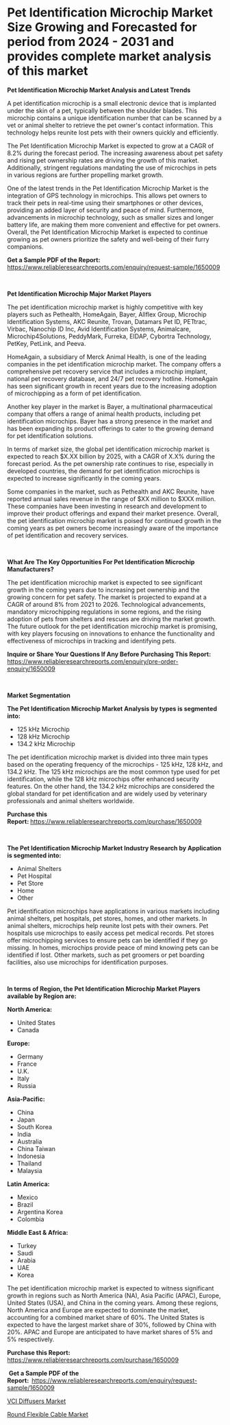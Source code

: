 <p><h1>Pet Identification Microchip Market Size Growing and Forecasted for period from 2024 - 2031 and provides complete market analysis of this market</h1></p><p><strong>Pet Identification Microchip Market Analysis and Latest Trends</strong></p>
<p><p>A pet identification microchip is a small electronic device that is implanted under the skin of a pet, typically between the shoulder blades. This microchip contains a unique identification number that can be scanned by a vet or animal shelter to retrieve the pet owner's contact information. This technology helps reunite lost pets with their owners quickly and efficiently.</p><p>The Pet Identification Microchip Market is expected to grow at a CAGR of 8.2% during the forecast period. The increasing awareness about pet safety and rising pet ownership rates are driving the growth of this market. Additionally, stringent regulations mandating the use of microchips in pets in various regions are further propelling market growth.</p><p>One of the latest trends in the Pet Identification Microchip Market is the integration of GPS technology in microchips. This allows pet owners to track their pets in real-time using their smartphones or other devices, providing an added layer of security and peace of mind. Furthermore, advancements in microchip technology, such as smaller sizes and longer battery life, are making them more convenient and effective for pet owners. Overall, the Pet Identification Microchip Market is expected to continue growing as pet owners prioritize the safety and well-being of their furry companions.</p></p>
<p><strong>Get a Sample PDF of the Report:&nbsp;</strong> <a href="https://www.reliableresearchreports.com/enquiry/request-sample/1650009">https://www.reliableresearchreports.com/enquiry/request-sample/1650009</a></p>
<p>&nbsp;</p>
<p><strong>Pet Identification Microchip Major Market Players</strong></p>
<p><p>The pet identification microchip market is highly competitive with key players such as Pethealth, HomeAgain, Bayer, Allflex Group, Microchip Identification Systems, AKC Reunite, Trovan, Datamars Pet ID, PETtrac, Virbac, Nanochip ID Inc, Avid Identification Systems, Animalcare, Microchip4Solutions, PeddyMark, Furreka, EIDAP, Cybortra Technology, PetKey, PetLink, and Peeva.</p><p>HomeAgain, a subsidiary of Merck Animal Health, is one of the leading companies in the pet identification microchip market. The company offers a comprehensive pet recovery service that includes a microchip implant, national pet recovery database, and 24/7 pet recovery hotline. HomeAgain has seen significant growth in recent years due to the increasing adoption of microchipping as a form of pet identification.</p><p>Another key player in the market is Bayer, a multinational pharmaceutical company that offers a range of animal health products, including pet identification microchips. Bayer has a strong presence in the market and has been expanding its product offerings to cater to the growing demand for pet identification solutions.</p><p>In terms of market size, the global pet identification microchip market is expected to reach $X.XX billion by 2025, with a CAGR of X.X% during the forecast period. As the pet ownership rate continues to rise, especially in developed countries, the demand for pet identification microchips is expected to increase significantly in the coming years.</p><p>Some companies in the market, such as Pethealth and AKC Reunite, have reported annual sales revenue in the range of $XX million to $XXX million. These companies have been investing in research and development to improve their product offerings and expand their market presence. Overall, the pet identification microchip market is poised for continued growth in the coming years as pet owners become increasingly aware of the importance of pet identification and recovery services.</p></p>
<p>&nbsp;</p>
<p><strong>What Are The Key Opportunities For Pet Identification Microchip Manufacturers?</strong></p>
<p><p>The pet identification microchip market is expected to see significant growth in the coming years due to increasing pet ownership and the growing concern for pet safety. The market is projected to expand at a CAGR of around 8% from 2021 to 2026. Technological advancements, mandatory microchipping regulations in some regions, and the rising adoption of pets from shelters and rescues are driving the market growth. The future outlook for the pet identification microchip market is promising, with key players focusing on innovations to enhance the functionality and effectiveness of microchips in tracking and identifying pets.</p></p>
<p><strong>Inquire or Share Your Questions If Any Before Purchasing This Report:</strong> <a href="https://www.reliableresearchreports.com/enquiry/pre-order-enquiry/1650009">https://www.reliableresearchreports.com/enquiry/pre-order-enquiry/1650009</a></p>
<p>&nbsp;</p>
<p><strong>Market Segmentation</strong></p>
<p><strong>The Pet Identification Microchip Market Analysis by types is segmented into:</strong></p>
<p><ul><li>125 kHz Microchip</li><li>128 kHz Microchip</li><li>134.2 kHz Microchip</li></ul></p>
<p><p>The pet identification microchip market is divided into three main types based on the operating frequency of the microchips - 125 kHz, 128 kHz, and 134.2 kHz. The 125 kHz microchips are the most common type used for pet identification, while the 128 kHz microchips offer enhanced security features. On the other hand, the 134.2 kHz microchips are considered the global standard for pet identification and are widely used by veterinary professionals and animal shelters worldwide.</p></p>
<p><strong>Purchase this Report:&nbsp;</strong><a href="https://www.reliableresearchreports.com/purchase/1650009">https://www.reliableresearchreports.com/purchase/1650009</a></p>
<p>&nbsp;</p>
<p><strong>The Pet Identification Microchip Market Industry Research by Application is segmented into:</strong></p>
<p><ul><li>Animal Shelters</li><li>Pet Hospital</li><li>Pet Store</li><li>Home</li><li>Other</li></ul></p>
<p><p>Pet identification microchips have applications in various markets including animal shelters, pet hospitals, pet stores, homes, and other markets. In animal shelters, microchips help reunite lost pets with their owners. Pet hospitals use microchips to easily access pet medical records. Pet stores offer microchipping services to ensure pets can be identified if they go missing. In homes, microchips provide peace of mind knowing pets can be identified if lost. Other markets, such as pet groomers or pet boarding facilities, also use microchips for identification purposes.</p></p>
<p>&nbsp;</p>
<p><strong>In terms of Region, the Pet Identification Microchip Market Players available by Region are:</strong></p>
<p>
    <p> <strong> North America: </strong>
        <ul>
            <li>United States</li>
            <li>Canada</li>
        </ul>
        </p> 
    <p> <strong> Europe: </strong>
        <ul>
            <li>Germany</li>
            <li>France</li>
            <li>U.K.</li>
            <li>Italy</li>
            <li>Russia</li>
        </ul>
        </p> 
    <p> <strong> Asia-Pacific: </strong>
        <ul>
            <li>China</li>
            <li>Japan</li>
            <li>South Korea</li>
            <li>India</li>
            <li>Australia</li>
            <li>China Taiwan</li>
            <li>Indonesia</li>
            <li>Thailand</li>
            <li>Malaysia</li>
        </ul>
        </p> 
    <p> <strong> Latin America: </strong>
        <ul>
            <li>Mexico</li>
            <li>Brazil</li>
            <li>Argentina Korea</li>
            <li>Colombia</li>
        </ul>
        </p> 
    <p> <strong> Middle East & Africa: </strong>
        <ul>
            <li>Turkey</li>
            <li>Saudi</li>
            <li>Arabia</li>
            <li>UAE</li>
            <li>Korea</li>
        </ul>
    </p>
    </p>
<p><p>The pet identification microchip market is expected to witness significant growth in regions such as North America (NA), Asia Pacific (APAC), Europe, United States (USA), and China in the coming years. Among these regions, North America and Europe are expected to dominate the market, accounting for a combined market share of 60%. The United States is expected to have the largest market share of 30%, followed by China with 20%. APAC and Europe are anticipated to have market shares of 5% and 5% respectively.</p></p>
<p><strong>Purchase this Report: </strong><a href="https://www.reliableresearchreports.com/purchase/1650009">https://www.reliableresearchreports.com/purchase/1650009</a></p>
<p>&nbsp;<strong>Get a Sample PDF of the Report:&nbsp;&nbsp;</strong><a href="https://www.reliableresearchreports.com/enquiry/request-sample/1650009">https://www.reliableresearchreports.com/enquiry/request-sample/1650009</a></p>
<p><strong></strong></p>
<p><p><a href="https://issuu.com/reportprime-2/docs/vci-diffusers-market-size-2030.pptx">VCI Diffusers Market</a></p><p><a href="https://issuu.com/reportprime-2/docs/round-flexible-cable-market-size-2030.pptx">Round Flexible Cable Market</a></p></p>